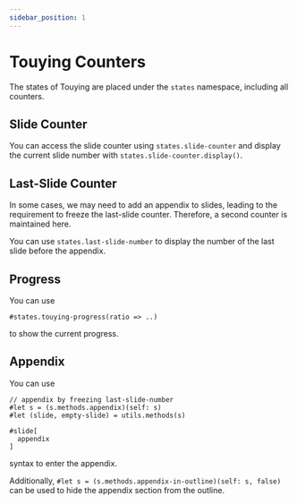 ```yaml
---
sidebar_position: 1
---
```


# Touying Counters

The states of Touying are placed under the `states` namespace, including all counters.

## Slide Counter

You can access the slide counter using `states.slide-counter` and display the current slide number with `states.slide-counter.display()`.

## Last-Slide Counter

In some cases, we may need to add an appendix to slides, leading to the requirement to freeze the last-slide counter. Therefore, a second counter is maintained here.

You can use `states.last-slide-number` to display the number of the last slide before the appendix.

## Progress

You can use

```typst
#states.touying-progress(ratio => ..)
```

to show the current progress.

## Appendix

You can use

```typst
// appendix by freezing last-slide-number
#let s = (s.methods.appendix)(self: s)
#let (slide, empty-slide) = utils.methods(s)

#slide[
  appendix
]
```

syntax to enter the appendix.

Additionally, `#let s = (s.methods.appendix-in-outline)(self: s, false)` can be used to hide the appendix section from the outline.